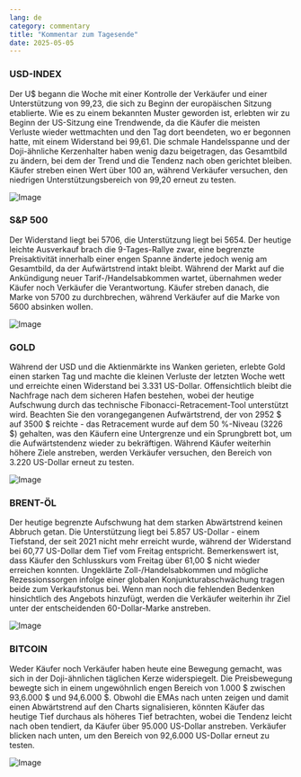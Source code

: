```yaml
---
lang: de
category: commentary
title: "Kommentar zum Tagesende"
date: 2025-05-05
---
```


### USD-INDEX

Der U$ begann die Woche mit einer Kontrolle der Verkäufer und einer Unterstützung von 99,23, die sich zu Beginn der europäischen Sitzung etablierte. Wie es zu einem bekannten Muster geworden ist, erlebten wir zu Beginn der US-Sitzung eine Trendwende, da die Käufer die meisten Verluste wieder wettmachten und den Tag dort beendeten, wo er begonnen hatte, mit einem Widerstand bei 99,61. Die schmale Handelsspanne und der Doji-ähnliche Kerzenhalter haben wenig dazu beigetragen, das Gesamtbild zu ändern, bei dem der Trend und die Tendenz nach oben gerichtet bleiben. Käufer streben einen Wert über 100 an, während Verkäufer versuchen, den niedrigen Unterstützungsbereich von 99,20 erneut zu testen.

![Image](https://markleighedu.github.io/img/May-2025/05-May-2025/usdindex.jpg)

### S&P 500

Der Widerstand liegt bei 5706, die Unterstützung liegt bei 5654. Der heutige leichte Ausverkauf brach die 9-Tages-Rallye zwar, eine begrenzte Preisaktivität innerhalb einer engen Spanne änderte jedoch wenig am Gesamtbild, da der Aufwärtstrend intakt bleibt. Während der Markt auf die Ankündigung neuer Tarif-/Handelsabkommen wartet, übernahmen weder Käufer noch Verkäufer die Verantwortung. Käufer streben danach, die Marke von 5700 zu durchbrechen, während Verkäufer auf die Marke von 5600 absinken wollen.

![Image](https://markleighedu.github.io/img/May-2025/05-May-2025/sp500.jpg)

### GOLD

Während der USD und die Aktienmärkte ins Wanken gerieten, erlebte Gold einen starken Tag und machte die kleinen Verluste der letzten Woche wett und erreichte einen Widerstand bei 3.331 US-Dollar. Offensichtlich bleibt die Nachfrage nach dem sicheren Hafen bestehen, wobei der heutige Aufschwung durch das technische Fibonacci-Retracement-Tool unterstützt wird. Beachten Sie den vorangegangenen Aufwärtstrend, der von 2952 $ auf 3500 $ reichte - das Retracement wurde auf dem 50 %-Niveau (3226 $) gehalten, was den Käufern eine Untergrenze und ein Sprungbrett bot, um die Aufwärtstendenz wieder zu bekräftigen. Während Käufer weiterhin höhere Ziele anstreben, werden Verkäufer versuchen, den Bereich von 3.220 US-Dollar erneut zu testen. 

![Image](https://markleighedu.github.io/img/May-2025/05-May-2025/gold.jpg)

### BRENT-ÖL

Der heutige begrenzte Aufschwung hat dem starken Abwärtstrend keinen Abbruch getan. Die Unterstützung liegt bei 5.857 US-Dollar - einem Tiefstand, der seit 2021 nicht mehr erreicht wurde, während der Widerstand bei 60,77 US-Dollar dem Tief vom Freitag entspricht. Bemerkenswert ist, dass Käufer den Schlusskurs vom Freitag über 61,00 $ nicht wieder erreichen konnten. Ungeklärte Zoll-/Handelsabkommen und mögliche Rezessionssorgen infolge einer globalen Konjunkturabschwächung tragen beide zum Verkaufstonus bei. Wenn man noch die fehlenden Bedenken hinsichtlich des Angebots hinzufügt, werden die Verkäufer weiterhin ihr Ziel unter der entscheidenden 60-Dollar-Marke anstreben. 

![Image](https://markleighedu.github.io/img/May-2025/05-May-2025/brentoil.jpg)

### BITCOIN

Weder Käufer noch Verkäufer haben heute eine Bewegung gemacht, was sich in der Doji-ähnlichen täglichen Kerze widerspiegelt. Die Preisbewegung bewegte sich in einem ungewöhnlich engen Bereich von 1.000 $ zwischen 93,6.000 $ und 94,6.000 $. Obwohl die EMAs nach unten zeigen und damit einen Abwärtstrend auf den Charts signalisieren, könnten Käufer das heutige Tief durchaus als höheres Tief betrachten, wobei die Tendenz leicht nach oben tendiert, da Käufer über 95.000 US-Dollar anstreben. Verkäufer blicken nach unten, um den Bereich von 92,6.000 US-Dollar erneut zu testen.

![Image](https://markleighedu.github.io/img/May-2025/05-May-2025/bitcoin.jpg)

